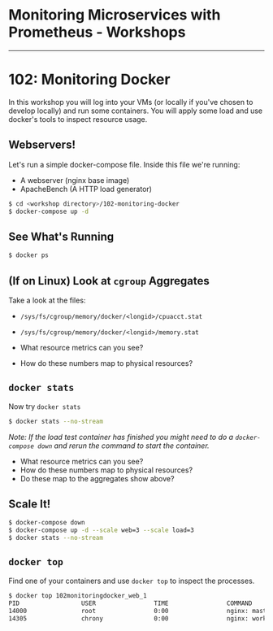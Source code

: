 # Monitoring Microservices with Prometheus - Workshops

---

# 102: Monitoring Docker

In this workshop you will log into your VMs (or locally if you've chosen to develop locally) and run
some containers. You will apply some load and use docker's tools to inspect resource usage.

## Webservers!

Let's run a simple docker-compose file. Inside this file we're running:

- A webserver (nginx base image)
- ApacheBench (A HTTP load generator)

```bash
$ cd <workshop directory>/102-monitoring-docker
$ docker-compose up -d
```

## See What's Running

```bash
$ docker ps
```

## (If on Linux) Look at `cgroup` Aggregates

Take a look at the files:

- `/sys/fs/cgroup/memory/docker/<longid>/cpuacct.stat`
- `/sys/fs/cgroup/memory/docker/<longid>/memory.stat`


- What resource metrics can you see?
- How do these numbers map to physical resources?

## `docker stats`

Now try `docker stats`

```bash
$ docker stats --no-stream
```

_Note: If the load test container has finished you might need to do a `docker-compose down` and
rerun the command to start the container._

- What resource metrics can you see?
- How do these numbers map to physical resources?
- Do these map to the aggregates show above?

## Scale It!

```bash
$ docker-compose down
$ docker-compose up -d --scale web=3 --scale load=3
$ docker stats --no-stream
```

## `docker top`

Find one of your containers and use `docker top` to inspect the processes.

```bash
$ docker top 102monitoringdocker_web_1
PID                 USER                TIME                COMMAND
14000               root                0:00                nginx: master process nginx -g daemon off;
14305               chrony              0:00                nginx: worker process
```
